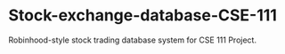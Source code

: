 # Stock-exchange-database-CSE-111
Robinhood-style stock trading database system for CSE 111 Project.
